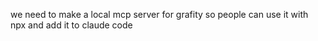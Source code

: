 we need to make a local mcp server for grafity so people can use it with npx and add it to claude code